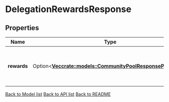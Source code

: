 # DelegationRewardsResponse

## Properties

Name | Type | Description | Notes
------------ | ------------- | ------------- | -------------
**rewards** | Option<[**Vec<crate::models::CommunityPoolResponsePoolInner>**](CommunityPool_response_pool_inner.md)> | rewards defines the rewards accrued by a delegation. | [optional]

[Back to Model list](../README.md#documentation-for-models) [Back to API list](../README.md#documentation-for-api-endpoints) [Back to README](../README.md)


